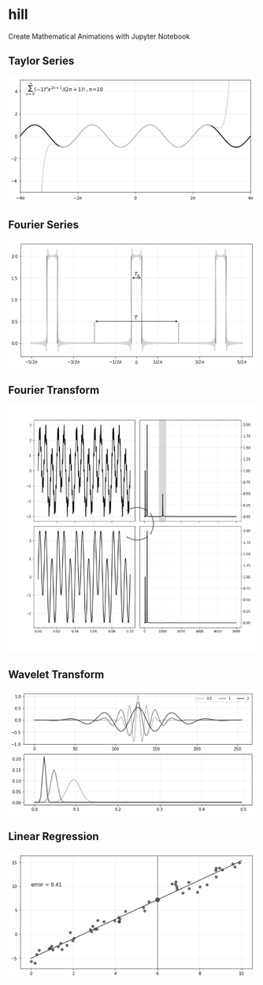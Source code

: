 # hill
Create Mathematical Animations with Jupyter Notebook

## Taylor Series

<p align='center'>
<img src='https://github.com/ValleyZw/hill/blob/master/static/taylor.png' width='600' alt='Taylor Series'>
</p>

## Fourier Series

<p align='center'>
<img src='https://github.com/ValleyZw/hill/blob/master/static/fourier.png' width='600' alt='Fourier Series'>
</p>

## Fourier Transform

<p align='center'>
<img src='https://github.com/ValleyZw/hill/blob/master/static/fourier_transform.png' width='600' alt='Fourier Transform'>
</p>

## Wavelet Transform

<p align='center'>
<img src='https://github.com/ValleyZw/hill/blob/master/static/wavelet.png' width='600' alt='Wavelet Transform'>
</p>

## Linear Regression

<p align='center'>
<img src='https://github.com/ValleyZw/hill/blob/master/static/linear_regression.png' width='600' alt='Linear Regression'>
</p>
